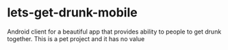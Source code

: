 # lets-get-drunk-mobile
Android client for a beautiful app that provides ability to people to get drunk together. This is a pet project and it has no value

